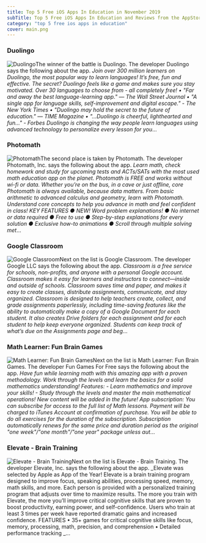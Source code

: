 ```yaml
---
title: Top 5 Free iOS Apps In Education in November 2019
subTitle: Top 5 Free iOS Apps In Education and Reviews from the AppStore in November 2019.
category: "top 5 free ios apps in education"
cover: main.png
---
```


### Duolingo

![Duolingo](https://is2-ssl.mzstatic.com/image/thumb/Purple113/v4/cb/1f/53/cb1f534e-1a96-d3b1-f16d-dad1468f8a75/AppIcon-0-1x_U007emarketing-0-0-GLES2_U002c0-512MB-sRGB-0-0-0-85-220-0-0-0-7.png/100x100bb.png)The winner of the battle is Duolingo. The developer Duolingo says the following about the app. _Join over 300 million learners on Duolingo, the most popular way to learn languages! It’s free, fun and effective. The secret? Duolingo feels like a game and makes sure you stay motivated.  Over 30 languages to choose from - all completely free!  • "Far and away the best language-learning app." — The Wall Street Journal  • "A single app for language skills, self-improvement and digital escape." - The New York Times  • "Duolingo may hold the secret to the future of education." — TIME Magazine  • "...Duolingo is cheerful, lighthearted and fun..." - Forbes  Duolingo is changing the way people learn languages using advanced technology to personalize every lesson for you_...

### Photomath

![Photomath](https://is1-ssl.mzstatic.com/image/thumb/Purple123/v4/5f/74/16/5f7416c0-6d5e-d0e9-8ce1-7a932ddfb021/AppIcon-0-0-1x_U007emarketing-0-0-0-7-0-0-sRGB-0-0-0-GLES2_U002c0-512MB-85-220-0-0.png/100x100bb.png)The second place is taken by Photomath. The developer Photomath, Inc. says the following about the app. _Learn math, check homework and study for upcoming tests and ACTs/SATs with the most used math education app on the planet. Photomath is FREE and works without wi-fi or data. Whether you’re on the bus, in a cave or just offline, core Photomath is always available, because data matters.  From basic arithmetic to advanced calculus and geometry, learn with Photomath. Understand core concepts to help you advance in math and feel confident in class!  KEY FEATURES     ●    NEW! Word problem explanations!     ●    No internet or data required       ●    Free to use     ●    Step-by-step explanations for every solution      ●    Exclusive how-to animations     ●    Scroll through multiple solving met_...

### Google Classroom

![Google Classroom](https://is3-ssl.mzstatic.com/image/thumb/Purple113/v4/b6/d4/75/b6d47521-c738-aa81-bacc-e64a134e9abf/AppIcon-0-1x_U007emarketing-0-0-GLES2_U002c0-512MB-sRGB-0-0-0-85-220-0-0-0-6.png/100x100bb.png)Next on the list is Google Classroom. The developer Google LLC says the following about the app. _Classroom is a free service for schools, non-profits, and anyone with a personal Google account. Classroom makes it easy for learners and instructors to connect—inside and outside of schools. Classroom saves time and paper, and makes it easy to create classes, distribute assignments, communicate, and stay organized.  Classroom is designed to help teachers create, collect, and grade assignments paperlessly, including time-saving features like the ability to automatically make a copy of a Google Document for each student. It also creates Drive folders for each assignment and for each student to help keep everyone organized.  Students can keep track of what’s due on the Assignments page and beg_...

### Math Learner: Fun Brain Games

![Math Learner: Fun Brain Games](https://is4-ssl.mzstatic.com/image/thumb/Purple113/v4/9b/21/27/9b212740-78c7-9a30-33ce-9dcfd010055f/AppIcon-0-1x_U007emarketing-0-0-85-220-0-10.jpeg/100x100bb.png)Next on the list is Math Learner: Fun Brain Games. The developer Fun Games For Free says the following about the app. _Have fun while learning math with this amazing app with a proven methodology. Work through the levels and learn the basics for a solid mathematics understanding!  Features: - Learn mathematics and improve your skills! - Study through the levels and master the main mathematical operations! New content will be added in the future!  App subscription: You can subscribe for access to the full list of Math lessons. Payment will be charged to iTunes Account at confirmation of purchase. You will be able to do all exercises for the duration of the subscription. Subscription automatically renews for the same price and duration period as the original "one week"/"one month"/"one year" package unless aut_...

### Elevate - Brain Training

![Elevate - Brain Training](https://is2-ssl.mzstatic.com/image/thumb/Purple113/v4/e8/cd/93/e8cd934f-f9aa-7ed4-7d50-eacc442494f5/AppIcon-0-0-1x_U007emarketing-0-0-0-6-0-0-sRGB-0-0-0-GLES2_U002c0-512MB-85-220-0-0.png/100x100bb.png)Next on the list is Elevate - Brain Training. The developer Elevate, Inc. says the following about the app. _Elevate was selected by Apple as App of the Year!  Elevate is a brain training program designed to improve focus, speaking abilities, processing speed, memory, math skills, and more. Each person is provided with a personalized training program that adjusts over time to maximize results.   The more you train with Elevate, the more you’ll improve critical cognitive skills that are proven to boost productivity, earning power, and self-confidence. Users who train at least 3 times per week have reported dramatic gains and increased confidence.  FEATURES   • 35+ games for critical cognitive skills like focus, memory, processing, math, precision, and comprehension  • Detailed performance tracking  _...

